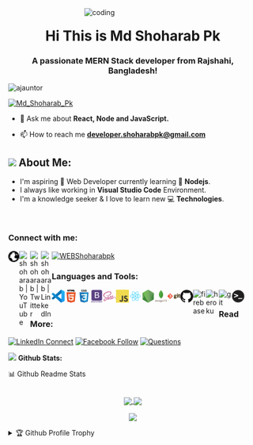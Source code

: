 
<img align="right" alt="coding" width="350" src="https://i.ibb.co/Mkjg2y8/122.gif">
<h1 align="center">Hi This is Md Shoharab Pk</h1>
<h3 align="center">A passionate MERN Stack developer from Rajshahi, Bangladesh!</h3>

<p align="left"> <img src="https://komarev.com/ghpvc/?username=web-shoharab-pk&label=Profile%20views&color=0e75b6&style=flat" alt="ajauntor" /> </p>

<p align="left"> <a href="https://twitter.com/Md_Shoharab_Pk" target="blank">
 <img src="https://www.facebook.com/web.shoharabpk/followers" alt="Md_Shoharab_Pk" /></a> </p>

- 💬 Ask me about **React, Node and JavaScript.**

- 📫 How to reach me **developer.shoharabpk@gmail.com**
## <img src="https://media.giphy.com/media/WUlplcMpOCEmTGBtBW/giphy.gif" width="40"> **About Me:**

- I'm aspiring 🔭️ Web Developer currently learning 🌱 **Nodejs**.
- I always like working in **Visual Studio Code** Environment.
- I'm a knowledge seeker & I love to learn new 💻 **Technologies**.

</br>

### Connect with me:

[<img align="left" alt="shoharab.com" width="22px" src="https://raw.githubusercontent.com/iconic/open-iconic/master/svg/globe.svg" />][website]
[<img align="left" alt="shoharab | YouTube" width="22px" src="https://cdn.jsdelivr.net/npm/simple-icons@v3/icons/facebook.svg" />][facebook]
[<img align="left" alt="shoharab | Twitter" width="22px" src="https://cdn.jsdelivr.net/npm/simple-icons@v3/icons/twitter.svg" />][twitter]
[<img align="left" alt="shoharab | LinkedIn" width="22px" src="https://cdn.jsdelivr.net/npm/simple-icons@v3/icons/linkedin.svg" />][linkedin] 
<a href="https://www.hackerrank.com/WEBShoharabpk/" target="blank"><img align="center" src="https://cdn.jsdelivr.net/npm/simple-icons@3.0.1/icons/hackerrank.svg" alt="WEBShoharabpk" height="30" width="40" /></a>
<br />


### Languages and Tools:

<img align="left" alt="Visual Studio Code" width="26px" src="https://raw.githubusercontent.com/github/explore/80688e429a7d4ef2fca1e82350fe8e3517d3494d/topics/visual-studio-code/visual-studio-code.png" />
<img align="left" alt="HTML5" width="26px" src="https://raw.githubusercontent.com/github/explore/80688e429a7d4ef2fca1e82350fe8e3517d3494d/topics/html/html.png" />
<img align="left" alt="CSS3" width="26px" src="https://raw.githubusercontent.com/github/explore/80688e429a7d4ef2fca1e82350fe8e3517d3494d/topics/css/css.png" />
<img align="left" src="https://raw.githubusercontent.com/devicons/devicon/master/icons/bootstrap/bootstrap-plain-wordmark.svg" alt="bootstrap" width="26px" style="max-width:100%;">
<img align="left" alt="Sass" width="26px" src="https://raw.githubusercontent.com/github/explore/80688e429a7d4ef2fca1e82350fe8e3517d3494d/topics/sass/sass.png" />
<img align="left" alt="JavaScript" width="26px" src="https://raw.githubusercontent.com/github/explore/80688e429a7d4ef2fca1e82350fe8e3517d3494d/topics/javascript/javascript.png" />
<img align="left" alt="React" width="26px" src="https://raw.githubusercontent.com/github/explore/80688e429a7d4ef2fca1e82350fe8e3517d3494d/topics/react/react.png" />
<img align="left" alt="Node.js" width="26px" src="https://raw.githubusercontent.com/github/explore/80688e429a7d4ef2fca1e82350fe8e3517d3494d/topics/nodejs/nodejs.png" />
<img align="left" src="https://raw.githubusercontent.com/devicons/devicon/master/icons/mongodb/mongodb-original-wordmark.svg" alt="mongodb" width="26px" style="max-width:100%;">
<img align="left" alt="Git" width="26px" src="https://raw.githubusercontent.com/github/explore/80688e429a7d4ef2fca1e82350fe8e3517d3494d/topics/git/git.png" />
<img align="left" alt="GitHub" width="26px" src="https://raw.githubusercontent.com/github/explore/78df643247d429f6cc873026c0622819ad797942/topics/github/github.png" />
<img align="left" src="https://camo.githubusercontent.com/dd4b2422ed3bfc9da88c43d18550375c66f9584327dff7ecc19315ce50b96f07/68747470733a2f2f7777772e766563746f726c6f676f2e7a6f6e652f6c6f676f732f66697265626173652f66697265626173652d69636f6e2e737667" alt="firebase" width="26px" data-canonical-src="https://www.vectorlogo.zone/logos/firebase/firebase-icon.svg" style="max-width:100%;">
<img align="left" src="https://camo.githubusercontent.com/df12cb598044a3f38efc1f45e3580558c324cf8789b79487125044eeebcc4dee/68747470733a2f2f7777772e766563746f726c6f676f2e7a6f6e652f6c6f676f732f6865726f6b752f6865726f6b752d69636f6e2e737667" alt="heroku" width="26px" data-canonical-src="https://www.vectorlogo.zone/logos/heroku/heroku-icon.svg" style="max-width:100%;">
<img align="left" src="https://camo.githubusercontent.com/fbfcb9e3dc648adc93bef37c718db16c52f617ad055a26de6dc3c21865c3321d/68747470733a2f2f7777772e766563746f726c6f676f2e7a6f6e652f6c6f676f732f6769742d73636d2f6769742d73636d2d69636f6e2e737667" alt="git" width="26px" data-canonical-src="https://www.vectorlogo.zone/logos/git-scm/git-scm-icon.svg" style="max-width:100%;">
<img align="left" alt="Terminal" width="26px" src="https://raw.githubusercontent.com/github/explore/80688e429a7d4ef2fca1e82350fe8e3517d3494d/topics/terminal/terminal.png" />

<br />

### Read More:

[![LinkedIn Connect](https://img.shields.io/badge/%20-Connect-black?color=14171A&labelColor=212121&logo=linkedin&logoColor=ffffff)](https://www.linkedin.com/in/shoharabpk/) 
[![Facebook Follow](https://img.shields.io/badge/%20-Follow-black?color=14171A&labelColor=1976d2&logo=facebook&logoColor=ffffff)](https://www.facebook.com/web.shoharabpk/) 
[![Questions](https://img.shields.io/badge/%20-Questions-black?color=14171A&labelColor=fff&logo=stackoverflow&logoColor=0c0d0e26)](https://stackoverflow.com/users/15183300/md-shoharab-pk)
 


<img src="https://media.giphy.com/media/ZCN6F3FAkwsyOGU2RS/giphy.gif" width="40"> **Github Stats:**

  <summary>📊 Github Readme Stats</summary>
 </br>
 <p align="center">
  <a href="https://github.com/web-shoharab-pk">
   <img width="430" align="center" src="https://github-readme-stats.vercel.app/api?username=web-shoharab-pk&show_icons=true&theme=radical&count_private=true">
  </a>
  <a href="https://github.com/web-shoharab-pk/github-readme-stats">
    <img align="center" src="https://github-readme-stats.anuraghazra1.vercel.app/api/top-langs/?username=web-shoharab-pk&layout=compact&theme=radical&langs_count=6" />
  </a>
 </p>
<p align="center">
   <img align="center" src="https://github-readme-streak-stats.herokuapp.com/?user=web-shoharab-pk&theme=radical&hide_border=true"/>
</p>

<details>
 <summary>🏆 Github Profile Trophy</summary>
 </br>
 <p align="center">
  <a href="https://github.com/ryo-ma/github-profile-trophy">
   <img src="https://github-profile-trophy.vercel.app/?username=web-shoharab-pk&column=8&theme=darkhub"/>
  </a>
 </p>
</details>

 


[website]: https://shoharabpk-portfolio.web.app/
[twitter]: https://twitter.com/Md_Shoharab_Pk
[facebook]: https://www.facebook.com/web.shoharabpk/
[github]: https://github.com/web-shoharab-pk
[linkedin]: https://www.linkedin.com/in/md-shoharab-pk-97b1391b0/
